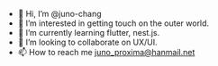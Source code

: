 - 👋 Hi, I’m @juno-chang
- 👀 I’m interested in getting touch on the outer world.
- 🌱 I’m currently learning flutter, nest.js.
- 💞️ I’m looking to collaborate on UX/UI.
- 📫 How to reach me juno_proxima@hanmail.net

<!---
juno-chang/juno-chang is a ✨ special ✨ repository because its `README.md` (this file) appears on your GitHub profile.
You can click the Preview link to take a look at your changes.
--->
